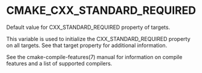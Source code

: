   

# CMAKE_CXX_STANDARD_REQUIRED  
Default value for CXX_STANDARD_REQUIRED property of targets.  

This variable is used to initialize the CXX_STANDARD_REQUIRED
property on all targets.  See that target property for additional
information.  

See the cmake-compile-features(7) manual for information on
compile features and a list of supported compilers.  

